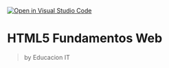 [![Open in Visual Studio Code](https://open.vscode.dev/badges/open-in-vscode.svg)](https://open.vscode.dev/ChristianGrimberg/html5-web-fundamentals)
# HTML5 Fundamentos Web
> by Educacion IT
